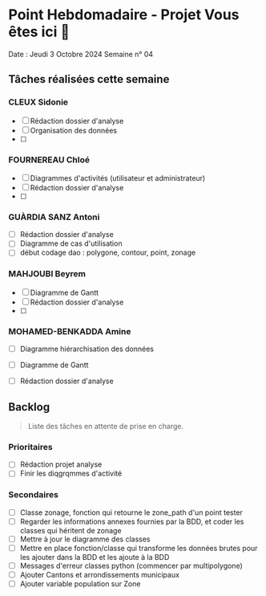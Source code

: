 # Point Hebdomadaire - Projet Vous êtes ici 🎯

Date : Jeudi 3 Octobre 2024
Semaine n° 04

## Tâches réalisées cette semaine

### CLEUX Sidonie

- [ ] Rédaction dossier d'analyse 
- [ ] Organisation des données
- [ ] 

### FOURNEREAU Chloé

- [ ] Diagrammes d'activités (utilisateur et administrateur)
- [ ] Rédaction dossier d'analyse
- [ ] 

### GUÀRDIA SANZ Antoni

- [ ] Rédaction dossier d'analyse
- [ ] Diagramme de cas d'utilisation
- [ ] début codage dao : polygone, contour, point, zonage

###  MAHJOUBI Beyrem

- [ ] Diagramme de Gantt
- [ ] Rédaction dossier d'analyse
- [ ] 


### MOHAMED-BENKADDA Amine

- [ ] Diagramme hiérarchisation des données
- [ ] Diagramme de Gantt
- [ ] Rédaction dossier d'analyse


## Backlog

> Liste des tâches en attente de prise en charge.

### Prioritaires

- [ ] Rédaction projet analyse 
- [ ] Finir les diqgrqmmes d'activité

### Secondaires

- [ ] Classe zonage, fonction qui retourne le zone_path d'un point tester
- [ ] Regarder les informations annexes fournies par la BDD, et coder les classes qui héritent  de zonage
- [ ] Mettre à jour le diagramme des classes 
- [ ] Mettre en place fonction/classe qui transforme les données brutes pour les ajouter dans la BDD et les ajoute à la BDD
- [ ] Messages d'erreur classes python (commencer par multipolygone)
- [ ] Ajouter Cantons et arrondissements municipaux
- [ ] Ajouter variable population sur Zone 
